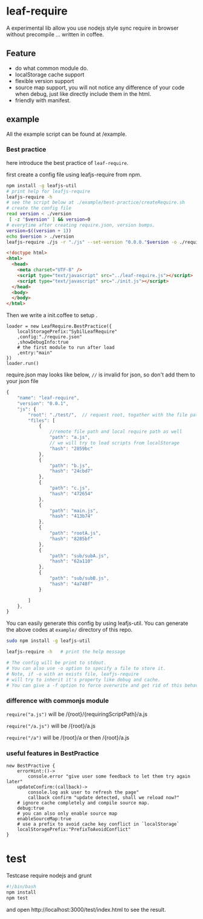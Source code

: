 # leaf-require

A experimental lib allow you use nodejs style sync require in browser without precompile ... written in coffee. 

## Feature
* do what common module do.
* localStorage cache support
* flexible version support
* source map support, you will not notice any difference of your code when debug, just like directly include them in the html.
* friendly with manifest.

## example

All the example script can be found at /example.

### Best practice

here introduce the best practice of `leaf-require`.

first create a config file using leafjs-require from npm.
```bash
npm install -g leafjs-util
# print help for leafjs-require
leafjs-require -h
# see the script below at ./example/best-practice/createRequire.sh
# create the config file
read version < ./version
 [ -z "$version" ] && version=0
# everytime after creating require.json, version bumps.
version=$((version + 1))
echo $version > ./version
leafjs-require ./js -r "./js" --set-version "0.0.0."$version -o ./require.json --excludes ./js/init.js,./js/lib/leaf-require.js
```


```html
<!doctype html>
<html>
  <head>
    <meta charset="UTF-8" />
    <script type="text/javascript" src="../leaf-require.js"></script>
    <script type="text/javascript" src="./init.js"></script>
  </head>
  <body>
  </body>
</html>
```


Then we write a init.coffee to setup .

```coffee-script
loader = new LeafRequire.BestPractice({
    localStoragePrefix:"SybilLeafRequire"
    ,config:"./require.json"
    ,showDebugInfo:true
    # the first module to run after load
    ,entry:"main"
})
loader.run()
```


require.json may looks like below, `//` is invalid for json, so don't add them to your json file

```javascript
{
    "name": "leaf-require",
    "version": "0.0.1",
    "js": {
        "root": "./test/",  // request root, togather with the file path we generate the request url
        "files": [
            {
                //remote file path and local require path as well
                "path": "a.js",
                // we will try to load scripts from localStorage
                "hash": "2859bc"
            },
            {
                "path": "b.js",
                "hash": "24cbd7"
            },
            {
                "path": "c.js",
                "hash": "472654"
            },
            {
                "path": "main.js",
                "hash": "413b74"
            },
            {
                "path": "rootA.js",
                "hash": "8285bf"
            },
            {
                "path": "sub/subA.js",
                "hash": "62a110"
            },
            {
                "path": "sub/subB.js",
                "hash": "4a748f"
            }

        ]
    },
}
```


You can easily generate this config by using leafjs-util. You can generate the above codes at ```example/``` directory of this repo.

```bash
sudo npm install -g leafjs-util

leafjs-require -h   # print the help message

# The config will be print to stdout.
# You can also use -o option to specify a file to store it.
# Note, if -o with an exists file, leafjs-require 
# will try to inherit it's property like debug and cache.
# You can give a -f option to force overwrite and get rid of this behavior.
```



### difference with commonjs module
`require("a.js")` will be /{root}/{requiringScriptPath}/a.js

`require("/a.js")` will be /{root}/a.js

`require("/a")` will be /{root}/a or then /{root}/a.js

### useful features in BestPractice

```coffee-script
new BestPractive {
    errorHint:()->
        console.error "give user some feedback to let them try again later"
    updateConfirm:(callback)->
        console.log ask user to refresh the page"
        callback confirm "update detected, shall we reload now?"
    # ignore cache completely and compile source map.
    debug:true
    # you can also only enable source map
    enableSourceMap:true
    # use a prefix to avoid cache key conflict in `localStorage`
    localStoragePrefix:"PrefixToAvoidConflict"
}
```







# test

Testcase require nodejs and grunt

```bash
#!/bin/bash
npm install
npm test
```

and open http://localhost:3000/test/index.html to see the result.
